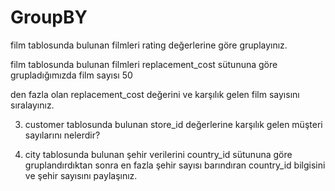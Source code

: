 # GroupBY

film tablosunda bulunan filmleri rating değerlerine göre gruplayınız.

film tablosunda bulunan filmleri replacement_cost sütununa göre grupladığımızda film sayısı 50 

den fazla olan replacement_cost değerini ve karşılık gelen film sayısını sıralayınız.

3. customer tablosunda bulunan store_id değerlerine karşılık gelen müşteri sayılarını nelerdir? 

4. city tablosunda bulunan şehir verilerini country_id sütununa göre gruplandırdıktan sonra en fazla şehir sayısı barındıran country_id bilgisini ve şehir sayısını paylaşınız.
